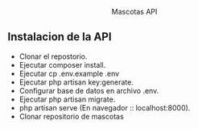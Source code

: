 <p align="center">Mascotas API</p>

## Instalacion de la API

- Clonar el repostorio.
- Ejecutar composer install.
- Ejecutar cp .env.example .env
- Ejecutar php artisan key:generate.
- Configurar base de datos en archivo .env.
- Ejecutar php artisan migrate.
- php artisan serve (En navegador :: localhost:8000).
- Clonar repositorio de mascotas